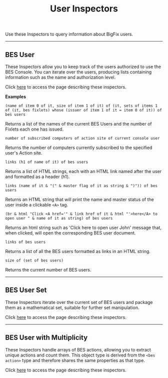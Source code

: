 ﻿---
title: User Inspectors
---

Use these Inspectors to query information about BigFix users.

---

## BES User

These Inspectors allow you to keep track of the users authorized to use the BES Console. 
You can iterate over the users, producing lists containing information such as the name and authorization level.

Click [here](/relevance/reference/bes-user.html) to access the page describing these inspectors.

**Examples**

```relevance
(name of item 0 of it, size of item 1 of it) of (it, sets of items 1 of (it, bes fixlets) whose (issuer of item 1 of it = item 0 of it)) of bes users
```

Returns a list of the names of the current BES Users and the number of Fixlets each one has issued.

```relevance
number of subscribed computers of action site of current console user 
```

Returns the number of computers currently subscribed to the specified user's Action site.

```relevance
links (h1 of name of it) of bes users
```

Returns a list of HTML strings, each with an HTML link named after the user and formatted as a header (h1).

```relevance
links (name of it & "(" & master flag of it as string & ")")) of bes users
```

Returns an HTML string that will print the name and master status of the user inside a clickable `<A>` tag.

```relevance
(br & html "Click <A href='" & link href of it & html "'>here</A> to open user " & name of it as string) of bes users
```

Returns an html string such as 'Click here to open user John' message that, when clicked, will open the corresponding BES user document.

```relevance
links of bes users
```

Returns a list of all the BES users formatted as links in an HTML string.

```relevance
size of (set of bes users) 
```

Returns the current number of BES users.

---

## BES User Set

These Inspectors iterate over the current set of BES users and package them as a mathematical set, suitable for further set manipulation.

Click [here](/relevance/reference/bes-user-set.html) to access the page describing these inspectors.

---

## BES User with Multiplicity

These Inspectors handle arrays of BES actions, allowing you to extract unique actions and count them.
This object type is derived from the `<bes action>` type and therefore shares the same properties as that type.

Click [here](/relevance/reference/bes-user-with-multiplicity.html) to access the page describing these inspectors.

